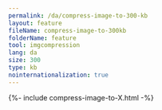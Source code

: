 ```yaml
---
permalink: /da/compress-image-to-300-kb
layout: feature
fileName: compress-image-to-300kb
folderName: feature
tool: imgcompression
lang: da
size: 300
type: kb
nointernationalization: true
---
```

{%- include compress-image-to-X.html -%}
      